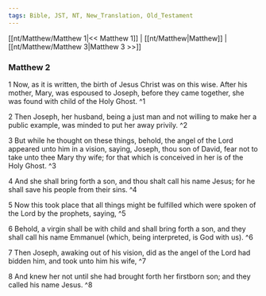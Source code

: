 ```yaml
---
tags: Bible, JST, NT, New_Translation, Old_Testament
---
```


[[nt/Matthew/Matthew 1|<< Matthew 1]] | [[nt/Matthew|Matthew]] | [[nt/Matthew/Matthew 3|Matthew 3 >>]]

### Matthew 2

1 Now, as it is written, the birth of Jesus Christ was on this wise. After his mother, Mary, was espoused to Joseph, before they came together, she was found with child of the Holy Ghost.  ^1

2 Then Joseph, her husband, being a just man and not willing to make her a public example, was minded to put her away privily.  ^2

3 But while he thought on these things, behold, the angel of the Lord appeared unto him in a vision, saying, Joseph, thou son of David, fear not to take unto thee Mary thy wife; for that which is conceived in her is of the Holy Ghost.  ^3

4 And she shall bring forth a son, and thou shalt call his name Jesus; for he shall save his people from their sins.  ^4

5 Now this took place that all things might be fulfilled which were spoken of the Lord by the prophets, saying,  ^5

6 Behold, a virgin shall be with child and shall bring forth a son, and they shall call his name Emmanuel (which, being interpreted, is God with us).  ^6

7 Then Joseph, awaking out of his vision, did as the angel of the Lord had bidden him, and took unto him his wife,  ^7

8 And knew her not until she had brought forth her firstborn son; and they called his name Jesus.  ^8

 
